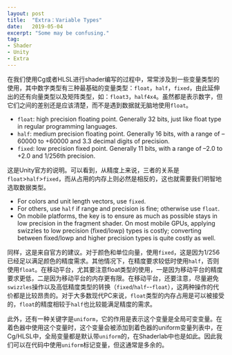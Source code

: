 ```yaml
---
layout: post
title:  "Extra：Variable Types"
date:   2019-05-04
excerpt: "Some may be confusing."
tag:
- Shader
- Unity
- Extra
---
```


在我们使用Cg或者HLSL进行shader编写的过程中，常常涉及到一些变量类型的使用，其中数字类型有三种最基础的变量类型：`float`，`half`，`fixed`，由此延伸出的还有向量类型以及矩阵类型，如：`float3`，`half4x4`。虽然都是表示数字，但它们之间的差别还是应该清楚，而不是遇到数据就无脑地使用`float`。

- `float`: high precision floating point. Generally 32 bits, just like float type in regular programming languages.
- `half`: medium precision floating point. Generally 16 bits, with a range of –60000 to +60000 and 3.3 decimal digits of precision.
- `fixed`: low precision fixed point. Generally 11 bits, with a range of –2.0 to +2.0 and 1/256th precision.

这是Unity官方的说明。可以看到，从精度上来说，三者的关系是`float`>`half`>`fixed`，而从占用的内存上则必然是相反的，这也就需要我们明智地选取数据类型。

- For colors and unit length vectors, use `fixed`.
- For others, use `half` if range and precision is fine; otherwise use `float`.
- On mobile platforms, the key is to ensure as much as possible stays in low precision in the fragment shader. On most mobile GPUs, applying swizzles to low precision (fixed/lowp) types is costly; converting between fixed/lowp and higher precision types is quite costly as well.

同样，这是来自官方的建议。对于颜色和单位向量，使用`fixed`，这是因为1/256已经足以满足颜色的精度需求。其他情况下，在精度要求较低时使用`half`，否则使用`float`。在移动平台，尤其要注意float类型的使用，一是因为移动平台的精度要求更低，二是因为移动平台的内存更有限。在移动平台，还要注意，尽量避免`swizzles`操作以及高低精度类型的转换（`fixed`/`half`--`float`），这两种操作的代价都是比较昂贵的。对于大多数现代PC来说，`float`类型的内存占用是可以被接受的，`float`的精度相较于`half`也比较能满足精度的需求。

此外，还有一种关键字是`uniform`，它的作用是表示这个变量是全局可变变量。在着色器中使用这个变量时，这个变量会被添加到着色器的uniform变量列表中，在Cg/HLSL中，全局变量都是默认带`uniform`的，在Shaderlab中也是如此。因此我们可以在代码中使用`uniform`标记变量，但这通常是多余的。